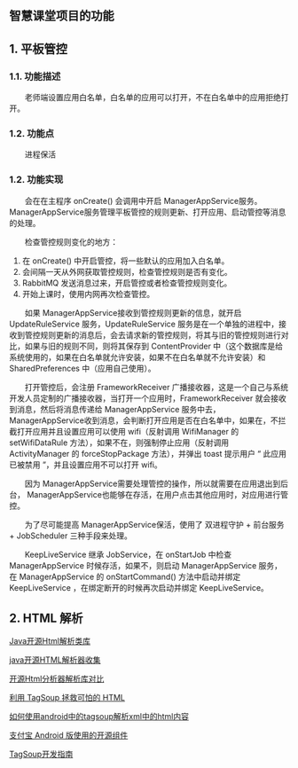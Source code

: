 ## 智慧课堂项目的功能

## 1. 平板管控

### 1.1. 功能描述

　　老师端设置应用白名单，白名单的应用可以打开，不在白名单中的应用拒绝打开。

### 1.2. 功能点

　　进程保活

### 1.2. 功能实现

　　会在在主程序 onCreate() 会调用中开启 ManagerAppService服务。ManagerAppService服务管理平板管控的规则更新、打开应用、启动管控等消息的处理。

　　检查管控规则变化的地方：

1. 在 onCreate() 中开启管控，将一些默认的应用加入白名单。
2. 会间隔一天从外网获取管控规则，检查管控规则是否有变化。
3. RabbitMQ 发送消息过来，开启管控或者检查管控规则变化。
4. 开始上课时，使用内网再次检查管控。

　　如果 ManagerAppService接收到管控规则更新的信息，就开启 UpdateRuleService 服务，UpdateRuleService 服务是在一个单独的进程中，接收到管控规则更新的消息后，会去请求新的管控规则，将其与旧的管控规则进行对比，如果与旧的规则不同，则将其保存到 ContentProvider 中（这个数据库是给系统使用的，如果在白名单就允许安装，如果不在白名单就不允许安装）和 SharedPreferences 中（应用自己使用）。

　　打开管控后，会注册 FrameworkReceiver 广播接收器，这是一个自己与系统开发人员定制的广播接收器，当打开一个应用时，FrameworkReceiver 就会接收到消息，然后将消息传递给 ManagerAppService 服务中去，ManagerAppService收到消息，会判断打开应用是否在白名单中，如果在，不拦截打开应用并且设置应用可以使用 wifi（反射调用 WifiManager 的 setWifiDataRule 方法），如果不在，则强制停止应用（反射调用 ActivityManager 的 forceStopPackage 方法），并弹出 toast 提示用户 “ 此应用已被禁用 ”，并且设置应用不可以打开 wifi。

　　因为 ManagerAppService需要处理管控的操作，所以就需要在应用退出到后台， ManagerAppService也能够在存活，在用户点击其他应用时，对应用进行管控。

　　为了尽可能提高 ManagerAppService保活，使用了 双进程守护 + 前台服务 + JobScheduler 三种手段来处理。

　　KeepLiveService 继承 JobService，在 onStartJob 中检查 ManagerAppService 时候存活，如果不，则启动 ManagerAppService 服务，在 ManagerAppService 的 onStartCommand() 方法中启动并绑定 KeepLiveService ，在绑定断开的时候再次启动并绑定 KeepLiveService。



## 2. HTML 解析

[Java开源Html解析类库](http://blog.chinaunix.net/uid-20767210-id-1849644.html)

[java开源HTML解析器收集](https://blog.csdn.net/xiaomin1991222/article/details/50980475)

[开源Html分析器解析库对比](https://www.jdon.com/45938)

[利用 TagSoup 拯救可怕的 HTML](https://blog.csdn.net/weistar103/article/details/84528738)

[如何使用android中的tagsoup解析xml中的html内容](https://www.jb51.cc/android/308935.html)

[支付宝 Android 版使用的开源组件](https://www.jianshu.com/p/844e338319af)

[TagSoup开发指南](https://blog.csdn.net/iteye_7356/article/details/82071981)
